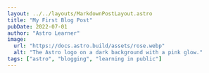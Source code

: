 ```yaml
---
layout: ../../layouts/MarkdownPostLayout.astro
title: "My First Blog Post"
pubDate: 2022-07-01
author: "Astro Learner"
image:
  url: "https://docs.astro.build/assets/rose.webp"
  alt: "The Astro logo on a dark background with a pink glow."
tags: ["astro", "blogging", "learning in public"]
---
```

